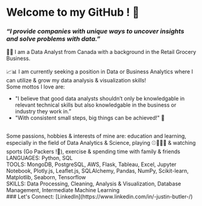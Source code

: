 # Welcome to my GitHub ! 👋 
### ***“I provide companies with unique ways to uncover insights and solve problems with data.”***

👨‍💻 I am a Data Analyst from Canada with a background in the Retail Grocery Business. <br>
<br>
📈📊 I am currently seeking a position in Data or Business Analytics where I can utilize & grow my data analysis & visualization skills! <br>
Some mottos I love are: 
* "I believe that good data analysts shouldn’t only be knowledgable in relevant technical skills but also knowledgable in the business or industry they work in.” <br>
* "With consistent small steps, big things can be achieved!" 🔑
<br>
Some passions, hobbies & interests of mine are: education and learning, especially in the field of Data Analytics & Science, playing ⚾🏀🏒🏈  & watching sports (Go Packers !🏈), exercise & spending time with family & friends
<br>
LANGUAGES:  Python, SQL <br>
TOOLS:  MongoDB, PostgreSQL, AWS, Flask, Tableau, Excel, Jupyter Notebook, Plotly.js, Leaflet.js, SQLAlchemy, Pandas, NumPy, Scikit-learn, Matplotlib, Seaborn, Tensorflow <br>
SKILLS: Data Processing, Cleaning, Analysis & Visualization, Database Management, Intermediate Machine Learning
<br>
### Let's Connect: [LinkedIn](https://www.linkedin.com/in/-justin-butler-/)


<!--
**JP-Butler/JP-Butler** is a ✨ _special_ ✨ repository because its `README.md` (this file) appears on your GitHub profile.

Here are some ideas to get you started:

- 🔭 I’m currently working on ...
- 🌱 I’m currently learning ...
- 👯 I’m looking to collaborate on ...
- 🤔 I’m looking for help with ...
- 💬 Ask me about ...
- 📫 How to reach me: ...
- 😄 Pronouns: ...
- ⚡ Fun fact: ...
-->
